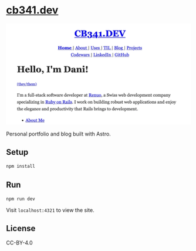 # [cb341.dev](https://cb341.dev)

[![Preview](public/preview.webp)](https://cb341.dev)

Personal portfolio and blog built with Astro.

## Setup

```sh
npm install
```

## Run

```sh
npm run dev
```

Visit `localhost:4321` to view the site.

## License

CC-BY-4.0
